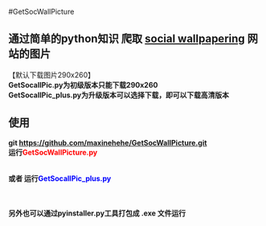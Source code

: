 #GetSocWallPicture
## 通过简单的python知识 爬取 <a href="http://www.socwall.com">social wallpapering</a> 网站的图片
【默认下载图片290x260】<br />
**GetSocallPic.py为初级版本只能下载290x260** <br />
**GetSocallPic_plus.py为升级版本可以选择下载，即可以下载高清版本**<br />
## 使用
**git https://github.com/maxinehehe/GetSocWallPicture.git** <br />
**运行<table><tr><font color="red">GetSocWallPicture.py</font></tr></table>或者 运行<table><tr><font color="blue">GetSocallPic_plus.py</font></tr></table>** <br />
**另外也可以通过pyinstaller.py工具打包成 .exe 文件运行**  <br />
